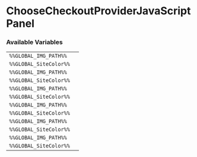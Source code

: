 # ChooseCheckoutProviderJavaScript Panel

### Available Variables
|||
|---|---|
| `%%GLOBAL_IMG_PATH%%` |
| `%%GLOBAL_SiteColor%%` |
| `%%GLOBAL_IMG_PATH%%` |
| `%%GLOBAL_SiteColor%%` |
| `%%GLOBAL_IMG_PATH%%` |
| `%%GLOBAL_SiteColor%%` |
| `%%GLOBAL_IMG_PATH%%` |
| `%%GLOBAL_SiteColor%%` |
| `%%GLOBAL_IMG_PATH%%` |
| `%%GLOBAL_SiteColor%%` |
| `%%GLOBAL_IMG_PATH%%` |
| `%%GLOBAL_SiteColor%%` |
